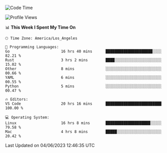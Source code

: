 <!--START_SECTION:waka-->
![Code Time](http://img.shields.io/badge/Code%20Time-400%20hrs-blue)

![Profile Views](http://img.shields.io/badge/Profile%20Views-0-blue)

📊 **This Week I Spent My Time On** 

```text
🕑︎ Time Zone: America/Los_Angeles

💬 Programming Languages: 
Go                       16 hrs 40 mins      █████████████████████░░░░   82.21 % 
Rust                     3 hrs 2 mins        ████░░░░░░░░░░░░░░░░░░░░░   15.02 % 
Other                    8 mins              ░░░░░░░░░░░░░░░░░░░░░░░░░   00.66 % 
YAML                     6 mins              ░░░░░░░░░░░░░░░░░░░░░░░░░   00.55 % 
Python                   5 mins              ░░░░░░░░░░░░░░░░░░░░░░░░░   00.47 % 

🔥 Editors: 
VS Code                  20 hrs 16 mins      █████████████████████████   100.00 % 

💻 Operating System: 
Linux                    16 hrs 8 mins       ████████████████████░░░░░   79.58 % 
Mac                      4 hrs 8 mins        █████░░░░░░░░░░░░░░░░░░░░   20.42 % 
```


 Last Updated on 04/06/2023 12:46:35 UTC
<!--END_SECTION:waka-->
